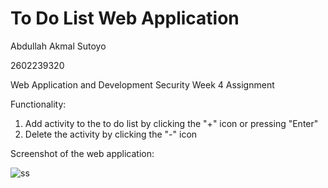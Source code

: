 # To Do List Web Application
Abdullah Akmal Sutoyo

2602239320

Web Application and Development Security Week 4 Assignment

Functionality:
1. Add activity to the to do list by clicking the "+" icon or pressing "Enter"
2. Delete the activity by clicking the "-" icon

Screenshot of the web application:

![ss](Screenshot%2024-03-16%205235.png)
